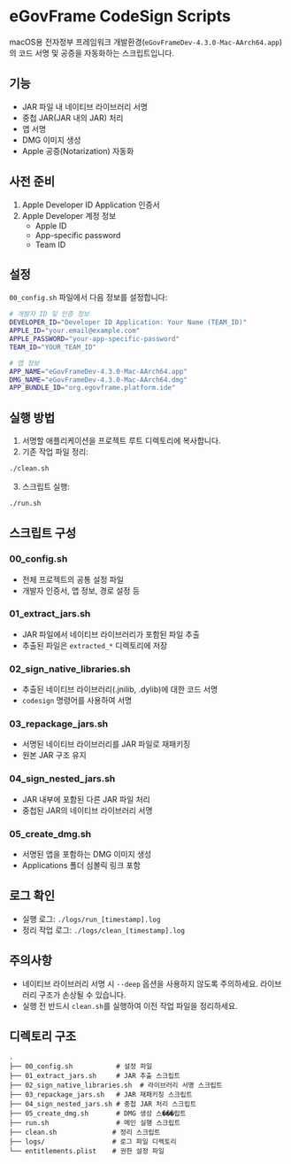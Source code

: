 # eGovFrame CodeSign Scripts

macOS용 전자정부 프레임워크 개발환경(`eGovFrameDev-4.3.0-Mac-AArch64.app`)의 코드 서명 및 공증을 자동화하는 스크립트입니다.

## 기능

- JAR 파일 내 네이티브 라이브러리 서명
- 중첩 JAR(JAR 내의 JAR) 처리
- 앱 서명
- DMG 이미지 생성
- Apple 공증(Notarization) 자동화

## 사전 준비

1. Apple Developer ID Application 인증서
2. Apple Developer 계정 정보
   - Apple ID
   - App-specific password
   - Team ID

## 설정

`00_config.sh` 파일에서 다음 정보를 설정합니다:

```sh
# 개발자 ID 및 인증 정보
DEVELOPER_ID="Developer ID Application: Your Name (TEAM_ID)"
APPLE_ID="your.email@example.com"
APPLE_PASSWORD="your-app-specific-password"
TEAM_ID="YOUR_TEAM_ID"

# 앱 정보
APP_NAME="eGovFrameDev-4.3.0-Mac-AArch64.app"
DMG_NAME="eGovFrameDev-4.3.0-Mac-AArch64.dmg"
APP_BUNDLE_ID="org.egovframe.platform.ide"
```

## 실행 방법

1. 서명할 애플리케이션을 프로젝트 루트 디렉토리에 복사합니다.
2. 기존 작업 파일 정리:
```bash
./clean.sh
```

3. 스크립트 실행:
```bash
./run.sh
```

## 스크립트 구성

### 00_config.sh
- 전체 프로젝트의 공통 설정 파일
- 개발자 인증서, 앱 정보, 경로 설정 등

### 01_extract_jars.sh
- JAR 파일에서 네이티브 라이브러리가 포함된 파일 추출
- 추출된 파일은 `extracted_*` 디렉토리에 저장

### 02_sign_native_libraries.sh
- 추출된 네이티브 라이브러리(.jnilib, .dylib)에 대한 코드 서명
- `codesign` 명령어를 사용하여 서명

### 03_repackage_jars.sh
- 서명된 네이티브 라이브러리를 JAR 파일로 재패키징
- 원본 JAR 구조 유지

### 04_sign_nested_jars.sh
- JAR 내부에 포함된 다른 JAR 파일 처리
- 중첩된 JAR의 네이티브 라이브러리 서명

### 05_create_dmg.sh
- 서명된 앱을 포함하는 DMG 이미지 생성
- Applications 폴더 심볼릭 링크 포함

## 로그 확인

- 실행 로그: `./logs/run_[timestamp].log`
- 정리 작업 로그: `./logs/clean_[timestamp].log`

## 주의사항

- 네이티브 라이브러리 서명 시 `--deep` 옵션을 사용하지 않도록 주의하세요. 라이브러리 구조가 손상될 수 있습니다.
- 실행 전 반드시 `clean.sh`를 실행하여 이전 작업 파일을 정리하세요.

## 디렉토리 구조

```
.
├── 00_config.sh           # 설정 파일
├── 01_extract_jars.sh     # JAR 추출 스크립트
├── 02_sign_native_libraries.sh  # 라이브러리 서명 스크립트
├── 03_repackage_jars.sh   # JAR 재패키징 스크립트
├── 04_sign_nested_jars.sh # 중첩 JAR 처리 스크립트
├── 05_create_dmg.sh       # DMG 생성 스���립트
├── run.sh                 # 메인 실행 스크립트
├── clean.sh              # 정리 스크립트
├── logs/                 # 로그 파일 디렉토리
└── entitlements.plist    # 권한 설정 파일
```

